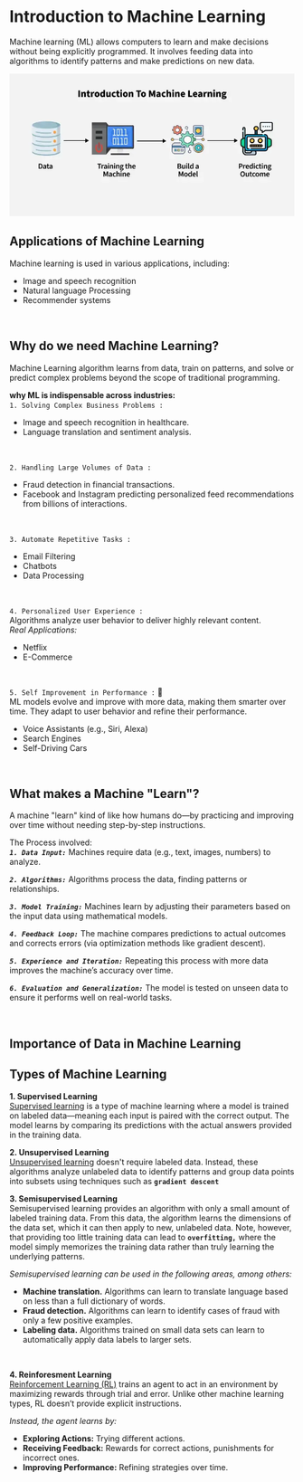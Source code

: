 # Introduction to Machine Learning
Machine learning (ML) allows computers to learn and make decisions without being explicitly programmed. It involves feeding data into algorithms to identify patterns and make predictions on new data.

![Introduction to Machine Learning](https://github.com/Hanseeka-Dhingana/machine-learning/blob/main/machine%20learning/introduction_to_machine_learning.webp)



## Applications of Machine Learning
Machine learning is used in various applications, including:
- Image and speech recognition
- Natural language Processing
- Recommender systems  
  
<br>  

## Why do we need Machine Learning?    
Machine Learning algorithm learns from data, train on patterns, and solve or predict complex problems beyond the scope of traditional programming. 

**why ML is indispensable across industries:**    
`1. Solving Complex Business Problems :`   
  - Image and speech recognition in healthcare.   
  - Language translation and sentiment analysis.     
 <br>   

`2. Handling Large Volumes of Data :`    
- Fraud detection in financial transactions.   
-  Facebook and Instagram predicting personalized feed recommendations from billions of interactions.       
<br>    

`3. Automate Repetitive Tasks :`      
- Email Filtering
- Chatbots
- Data Processing    
<br>        

`4. Personalized User Experience :`    
 Algorithms analyze user behavior to deliver highly relevant content.     
 *Real Applications:*   
 - Netflix    
 - E-Commerce    
  <br>      

`5. Self Improvement in Performance :` 🤖     
ML models evolve and improve with more data, making them smarter over time. They adapt to user behavior and refine their performance.       
- Voice Assistants (e.g., Siri, Alexa)  
-  Search Engines
-  Self-Driving Cars      

<br>    

## What makes a Machine "Learn"?   
A machine "learn" kind of like how humans do—by practicing and improving over time without needing step-by-step instructions.     

The Process involved:   
***`1. Data Input:`*** Machines require data (e.g., text, images, numbers) to analyze.  
 
***`2. Algorithms:`*** Algorithms process the data, finding patterns or relationships.  

***`3. Model Training:`*** Machines learn by adjusting their parameters based on the input data using mathematical models.      

***`4. Feedback Loop:`*** The machine compares predictions to actual outcomes and corrects errors (via optimization methods like gradient descent).    

***`5. Experience and Iteration:`*** Repeating this process with more data improves the machine’s accuracy over time.   

***`6. Evaluation and Generalization:`*** The model is tested on unseen data to ensure it performs well on real-world tasks.    

<br>    

## Importance of Data in Machine Learning

## Types of Machine Learning
**1. Supervised Learning**  
[<u>Supervised learning</u>]() is a type of machine learning where a model is trained on labeled data—meaning each input is paired with the correct output. The model learns by comparing its predictions with the actual answers provided in the training data.       

**2. Unsupervised Learning**    
[<u>Unsupervised learning</u>]() doesn't require labeled data. Instead, these algorithms analyze unlabeled data to identify patterns and group data points into subsets using techniques such as **`gradient descent`** 

**3. Semisupervised Learning**    
 Semisupervised learning provides an algorithm with only a small amount of labeled training data. From this data, the algorithm learns the dimensions of the data set, which it can then apply to new, unlabeled data. Note, however, that providing too little training data can lead to **`overfitting,`** where the model simply memorizes the training data rather than truly learning the underlying patterns. 

*Semisupervised learning can be used in the following areas, among others:*

- **Machine translation.** Algorithms can learn to translate language based on less than a full dictionary of words.  
- **Fraud detection.** Algorithms can learn to identify cases of fraud with only a few positive examples.  
- **Labeling data.** Algorithms trained on small data sets can learn to automatically apply data labels to larger sets.    

<br>

**4. Reinforesment Learning**   
[Reinforcement Learning (RL)]() trains an agent to act in an environment by maximizing rewards through trial and error. Unlike other machine learning types, RL doesn’t provide explicit instructions.

*Instead, the agent learns by:*

- **Exploring Actions:** Trying different actions.  
- **Receiving Feedback:** Rewards for correct actions, punishments for incorrect ones.   
- **Improving Performance:** Refining strategies over time.


